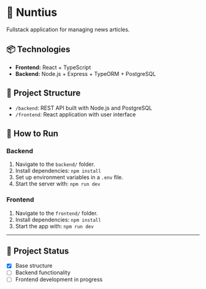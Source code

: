 # 📰 **Nuntius**

Fullstack application for managing news articles.

## 📦 **Technologies**
- **Frontend:** React + TypeScript
- **Backend:** Node.js + Express + TypeORM + PostgreSQL

## 📁 **Project Structure**
- `/backend`: REST API built with Node.js and PostgreSQL
- `/frontend`: React application with user interface

## 🚀 **How to Run**

### **Backend**
1. Navigate to the `backend/` folder.
2. Install dependencies: `npm install`
3. Set up environment variables in a `.env` file.
4. Start the server with: `npm run dev`

### **Frontend**
1. Navigate to the `frontend/` folder.
2. Install dependencies: `npm install`
3. Start the app with: `npm run dev`

---

## 📌 **Project Status**
- [x] Base structure
- [ ] Backend functionality
- [ ] Frontend development in progress
